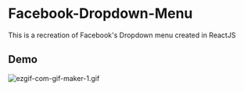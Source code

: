 # Facebook-Dropdown-Menu

This is a recreation of Facebook's Dropdown menu created in ReactJS

## Demo

![ezgif-com-gif-maker-1.gif](https://postimg.cc/grtLFbyJ)
